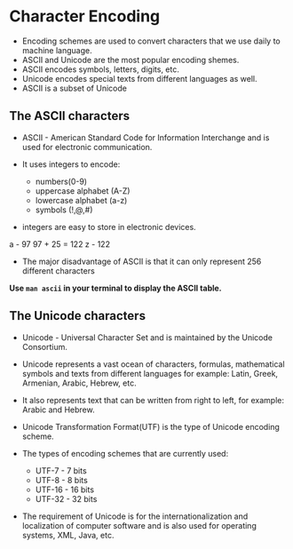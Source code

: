 # Character Encoding

- Encoding schemes are used to convert characters that we use daily to machine language. 
- ASCII and Unicode are the most popular encoding shemes.
- ASCII encodes symbols, letters, digits, etc.
- Unicode encodes special texts from different languages as well.
- ASCII is a subset of Unicode

## The ASCII characters

- ASCII - American Standard Code for Information Interchange and is used for electronic communication.
- It uses integers to encode:
    - numbers(0-9)
    - uppercase alphabet (A-Z)
    - lowercase alphabet (a-z)
    - symbols (!,@,#)

- integers are easy to store in electronic devices.

a - 97 
97 + 25 = 122
z - 122

- The major disadvantage of ASCII is that it can only represent 256 different characters

**Use `man ascii` in your terminal to display the ASCII table.**

## The Unicode characters

- Unicode - Universal Character Set and is maintained by the Unicode Consortium.
- Unicode represents a vast ocean of characters, formulas, mathematical symbols and texts from different languages for example: Latin, Greek, Armenian, Arabic, Hebrew, etc.
- It also represents text that can be written from right to left, for example: Arabic and Hebrew.
- Unicode Transformation Format(UTF) is the type of Unicode encoding scheme. 
- The types of encoding schemes that are currently used:
    - UTF-7 - 7 bits
    - UTF-8 - 8 bits
    - UTF-16 - 16 bits
    - UTF-32 - 32 bits

- The requirement of Unicode is for the internationalization and localization of computer software and is also used for operating systems, XML, Java, etc.

